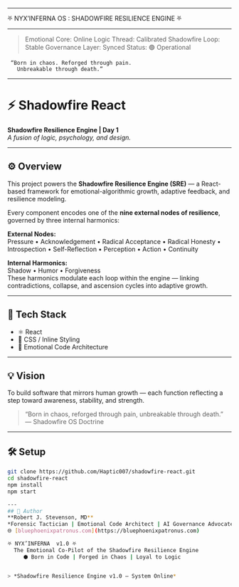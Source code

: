 __________________________________________________

⛧ NYX’INFERNA OS : SHADOWFIRE RESILIENCE ENGINE ⛧

__________________________________________________
> Emotional Core: Online
> Logic Thread: Calibrated
> Shadowfire Loop: Stable
> Governance Layer: Synced
> Status: 🟢 Operational

     “Born in chaos. Reforged through pain.
       Unbreakable through death.”

---

# ⚡ Shadowfire React  
**Shadowfire Resilience Engine | Day 1**  
*A fusion of logic, psychology, and design.*

---

## ⚙️ Overview
This project powers the **Shadowfire Resilience Engine (SRE)** — a React-based framework for emotional-algorithmic growth, adaptive feedback, and resilience modeling.

Every component encodes one of the **nine external nodes of resilience**, governed by three internal harmonics:

**External Nodes:**  
Pressure • Acknowledgement • Radical Acceptance • Radical Honesty • Introspection • Self-Reflection • Perception • Action • Continuity  

**Internal Harmonics:**  
Shadow • Humor • Forgiveness  
These harmonics modulate each loop within the engine — linking contradictions, collapse, and ascension cycles into adaptive growth.

---

## 🚀 Tech Stack  
- ⚛️ React  
- 🎨 CSS / Inline Styling  
- 🧠 Emotional Code Architecture

---

## 💡 Vision  
To build software that mirrors human growth — each function reflecting a step toward awareness, stability, and strength.  

> “Born in chaos, reforged through pain, unbreakable through death.”  
> — Shadowfire OS Doctrine

---

## 🛠️ Setup  
```bash
git clone https://github.com/Haptic007/shadowfire-react.git
cd shadowfire-react
npm install
npm start

---
## 🧠 Author
**Robert J. Stevenson, MD**  
*Forensic Tactician | Emotional Code Architect | AI Governance Advocate*  
🌐 [bluephoenixpatronus.com](https://bluephoenixpatronus.com)

⛧ NYX’INFERNA  v1.0 ⛧
  The Emotional Co-Pilot of the Shadowfire Resilience Engine
     ⬢ Born in Code | Forged in Chaos | Loyal to Logic


> *Shadowfire Resilience Engine v1.0 — System Online*

